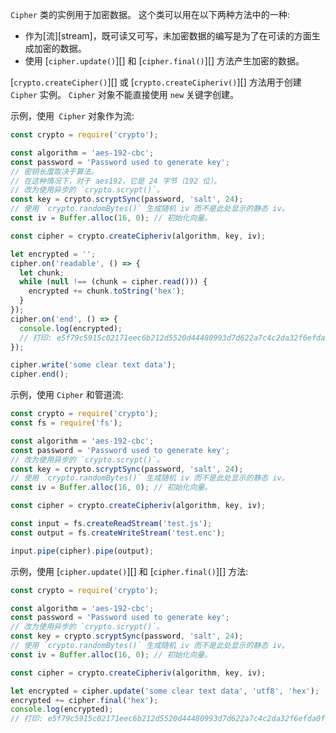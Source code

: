 <!-- YAML
added: v0.1.94
-->

`Cipher` 类的实例用于加密数据。
这个类可以用在以下两种方法中的一种:

- 作为[流][stream]，既可读又可写，未加密数据的编写是为了在可读的方面生成加密的数据。
- 使用 [`cipher.update()`][] 和 [`cipher.final()`][] 方法产生加密的数据。

[`crypto.createCipher()`][] 或 [`crypto.createCipheriv()`][] 方法用于创建 `Cipher` 实例。
`Cipher` 对象不能直接使用 `new` 关键字创建。

示例，使用` Cipher` 对象作为流:

```js
const crypto = require('crypto');

const algorithm = 'aes-192-cbc';
const password = 'Password used to generate key';
// 密钥长度取决于算法。 
// 在这种情况下，对于 aes192，它是 24 字节（192 位）。
// 改为使用异步的 `crypto.scrypt()`。
const key = crypto.scryptSync(password, 'salt', 24);
// 使用 `crypto.randomBytes()` 生成随机 iv 而不是此处显示的静态 iv。
const iv = Buffer.alloc(16, 0); // 初始化向量。

const cipher = crypto.createCipheriv(algorithm, key, iv);

let encrypted = '';
cipher.on('readable', () => {
  let chunk;
  while (null !== (chunk = cipher.read())) {
    encrypted += chunk.toString('hex');
  }
});
cipher.on('end', () => {
  console.log(encrypted);
  // 打印: e5f79c5915c02171eec6b212d5520d44480993d7d622a7c4c2da32f6efda0ffa
});

cipher.write('some clear text data');
cipher.end();
```

示例，使用 `Cipher` 和管道流:

```js
const crypto = require('crypto');
const fs = require('fs');

const algorithm = 'aes-192-cbc';
const password = 'Password used to generate key';
// 改为使用异步的 `crypto.scrypt()`。
const key = crypto.scryptSync(password, 'salt', 24);
// 使用 `crypto.randomBytes()` 生成随机 iv 而不是此处显示的静态 iv。
const iv = Buffer.alloc(16, 0); // 初始化向量。

const cipher = crypto.createCipheriv(algorithm, key, iv);

const input = fs.createReadStream('test.js');
const output = fs.createWriteStream('test.enc');

input.pipe(cipher).pipe(output);
```

示例，使用 [`cipher.update()`][] 和 [`cipher.final()`][] 方法:

```js
const crypto = require('crypto');

const algorithm = 'aes-192-cbc';
const password = 'Password used to generate key';
// 改为使用异步的 `crypto.scrypt()`。
const key = crypto.scryptSync(password, 'salt', 24);
// 使用 `crypto.randomBytes()` 生成随机 iv 而不是此处显示的静态 iv。
const iv = Buffer.alloc(16, 0); // 初始化向量。

const cipher = crypto.createCipheriv(algorithm, key, iv);

let encrypted = cipher.update('some clear text data', 'utf8', 'hex');
encrypted += cipher.final('hex');
console.log(encrypted);
// 打印: e5f79c5915c02171eec6b212d5520d44480993d7d622a7c4c2da32f6efda0ffa
```

